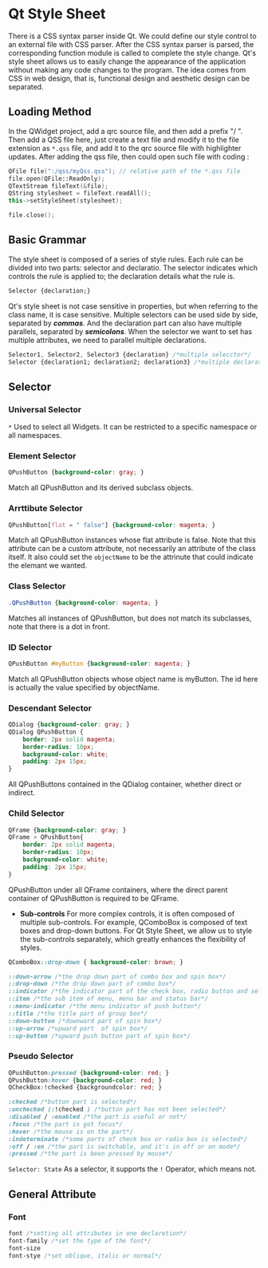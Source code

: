 # Qt Style Sheet

There is a CSS syntax parser inside Qt. We could define our style control to an external file with CSS parser. After the CSS syntax parser is parsed, the corresponding function module is called to complete the style change. Qt's style sheet allows us to easily change the appearance of the application without making any code changes to the program. The idea comes from CSS in web design, that is, functional design and aesthetic design can be separated.

## Loading Method

In the QWidget project, add a qrc source file, and then add a prefix "/ ". Then add a QSS file here, just create a text file and modify it to the file extension as `*.qss` file,  and add it to the qrc source file with highlighter updates. After adding the qss file, then could open such file with coding :
```cpp
QFile file(":/qss/myQss.qss"); // relative path of the *.qss file
file.open(QFile::ReadOnly);
QTextStream fileText(&file);
QString stylesheet = fileText.readAll();
this->setStyleSheet(stylesheet);

file.close();
```

## Basic Grammar
The style sheet is composed of a series of style rules. Each rule can be divided into two parts: selector and declaratio. The selector indicates which controls the rule is applied to; the declaration details what the rule is.
```css
Selector {declaration;} 
```
Qt's style sheet is not case sensitive in properties, but when referring to the class name, it is case sensitive. Multiple selectors can be used side by side, separated by ***commas***. And the declaration part can also have multiple parallels, separated by ***semicolons***. When the selector we want to set has multiple attributes, we need to parallel multiple declarations.
```css
Selector1, Selector2, Selector3 {declaration} /*multiple selecctor*/
Selector {declaration1; declaration2; declaration3} /*multiple declaration*/
```

## Selector
### Universal Selector
`*` Used to select all Widgets. It can be restricted to a specific namespace or all namespaces.
### Element Selector
```css
QPushButton {background-color: gray; }
```
Match all QPushButton and its derived subclass objects.
### Arrttibute Selector
```css
QPushButton[flat = " false"] {background-color: magenta; }
```
Match all QPushButton instances whose flat attribute is false. Note that this attribute can be a custom attribute, not necessarily an attribute of the class itself. It also could set the `objectName` to be the attrinute that could indicate the elemant we wanted.
### Class Selector
```css
.QPushButton {background-color: magenta; }
```
Matches all instances of QPushButton, but does not match its subclasses, note that there is a dot in front.
### ID Selector
```css
QPushButton #myButton {background-color: magenta; }
```
Match all QPushButton objects whose object name is myButton. The id here is actually the value specified by objectName.
### Descendant Selector
```css
QDialog {background-color: gray; }
QDialog QPushButton {
    border: 2px solid magenta;
    border-radius: 10px;
    background-color: white;
    padding: 2px 15px;
}
```
All QPushButtons contained in the QDialog container, whether direct or indirect.
### Child Selector
```css
QFrame {background-color: gray; }
QFrame > QPushButton{
    border: 2px solid magenta;
    border-radius: 10px;
    background-color: white;
    padding: 2px 15px;
}
```
QPushButton under all QFrame containers, where the direct parent container of QPushButton is required to be QFrame.
* **Sub-controls**
For more complex controls, it is often composed of multiple sub-controls. For example, QComboBox is composed of text boxes and drop-down buttons. For Qt Style Sheet, we allow us to style the sub-controls separately, which greatly enhances the flexibility of styles.
```css
QComboBox::drop-down { background-color: brown; }

::down-arrow /*the drop down part of combo box and spin box*/
::drop-down /*the drop down part of combo box*/
::indicator /*the indicator part of the check box, radio button and selectable group box*/
::item /*the sub item of menu, menu bar and status bar*/
::menu-indicator /*the menu indicator of push button*/
::title /*the title part of group box*/
::down-button /*downward part of spin box*/
::up-arrow /*upward part  of spin box*/
::up-button /*upward push button part of spin box*/
```
### Pseudo Selector
```css
QPushButton:pressed {background-color: red; }
QPushButton:hover {background-color: red; }
QCheckBox:!checked {backgroundcolor: red; }

:checked /*button part is selected*/
:unchecked (:!checked ) /*button part has not been selected*/
:disabled / :enabled /*the part is useful or not*/
:focus /*the part is got focus*/
:hover /*the mouse is on the part*/
:indeterminate /*some parts of check box or radio box is selected*/
:off / :on /*the part is switchable, and it's in off or on mode*/
:pressed /*the part is been pressed by mouse*/
```
`Selector: State` As a selector, it supports the `!` Operator, which means not.

## General Attribute
### Font
```css
font /*setting all attributes in one declaretion*/
font-family /*set the type of the font*/
font-size
font-stye /*set oblique, italic or normal*/

```
